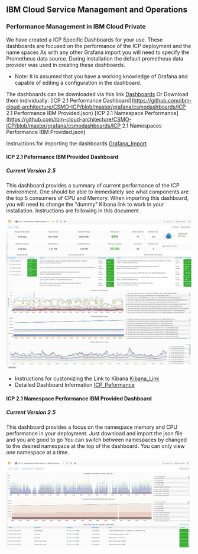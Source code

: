 ## IBM Cloud Service Management and Operations
### Performance Management in IBM Cloud Private
We have created a ICP Specific Dashboards for your use. These dashboards are focused on the performance of the ICP deployment and the name spaces
As with any other Grafana import you will need to specify the Prometheus data source. During installation the default prometheus data provider was used in creating these dashboards.

* Note: It is assumed that you have a working knowledge of Grafana and capable of editing a configuration in the dashboard.

The dashboards can be downloaded via this link [Dashboards](https://github.com/ibm-cloud-architecture/CSMO-ICP/blob/master/grafana/csmodashboards/grafanaICP.tar.gz)  Or Download them individually:
[ICP 2.1 Performance Dashboard](https://github.com/ibm-cloud-architecture/CSMO-ICP/blob/master/grafana/csmodashboards/ICP 2.1 Performance IBM Provided.json)
[ICP 2.1 Namespace Performance](https://github.com/ibm-cloud-architecture/CSMO-ICP/blob/master/grafana/csmodashboards/ICP 2.1 Namespaces Performance IBM Provided.json)

Instructions for importing the dashboards [Grafana_Import](Grafana_Import.md)

#### ICP 2.1 Peformance IBM Provided Dashboard
##### Current Version 2.5
This dashboard provides a summary of current performance of the ICP environment. One should be able to immediately see what components are the top 5 consumers of CPU and Memory.  When importing this dashboard, you will need to change the "dummy" Kibana link to work in your installation. Instructions are following in this document

![ICPPerformance](images/ICPperf1.png)

+ Instructions for customizing the Link to Kibana [Kibana_Link](Edit_Kibana_Link.md)
+ Detailed Dashboard Information [ICP_Peformance](ICP_Performance_Dashboard_Detail.md)


####  ICP 2.1 Namespace Performance IBM Provided Dashboard
##### Current Version 2.5
This dashboard provides a focus on the namespace memory and CPU performance in your deployment. Just download and import the json file and you are good to go
You can switch between namespaces by changed to the desired namespace at the top of the dashboard. You can only view one namespace at a time.

![ICPnamespacePerformance](images/ICPnamspperf1.png)
